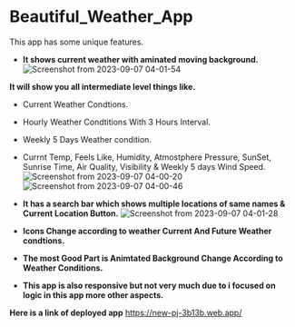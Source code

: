# Beautiful_Weather_App

This app has some unique features.

* **It shows current weather with aminated moving background.**
![Screenshot from 2023-09-07 04-01-54](https://github.com/AR1Ablock/Beautiful_Weather_App/assets/78879680/138d4e33-9ef0-4023-9b6e-9ad2e8811a7c)

**It will show you all intermediate level things like.**
* Current Weather Condtions.
* Hourly Weather Condtitions With 3 Hours Interval.
* Weekly 5 Days Weather condition.
* Currnt Temp, Feels Like, Humidity, Atmostphere Pressure, SunSet, Sunrise Time, Air Quality, Visibility & Weekly 5 days Wind Speed.
![Screenshot from 2023-09-07 04-00-20](https://github.com/AR1Ablock/Beautiful_Weather_App/assets/78879680/3ecc7912-f9c6-4fd0-96c0-e6809139cd30)
![Screenshot from 2023-09-07 04-00-46](https://github.com/AR1Ablock/Beautiful_Weather_App/assets/78879680/054a6389-9511-4a44-9a3e-3c1f47150385)

* **It has a search bar which shows multiple locations of same names & Current Location Button.**
![Screenshot from 2023-09-07 04-01-28](https://github.com/AR1Ablock/Beautiful_Weather_App/assets/78879680/62a20419-4c8f-4409-b6cd-e000fc7ad41b)

* **Icons Change according to weather Current And Future Weather condtions.**

* **The most Good Part is Animtated Background Change According to Weather Conditions.**

* **This app is also responsive but not very much due to i focused on logic in this app more other aspects.**

**Here is a link of deployed app**
https://new-pj-3b13b.web.app/
